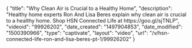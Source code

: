 {
    "title": "Why Clean Air is Crucial to a Healthy Home",
    "description": "Healthy home experts Ron And Lisa Beres explain why clean air is crucial to a healthy home. Shop HSN Connected Life at https:\/\/goo.gl\/sjTNLP",
    "videoid": "99926202",
    "date_created": "1497904853",
    "date_modified": "1500390966",
    "type": "captivate",
    "layout": "video",
    "url": "\/v\/hsn-connected-life-ron-and-lisa-beres-pt-1\/99926202"
}